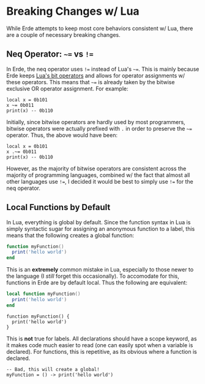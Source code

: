 # Breaking Changes w/ Lua

While Erde attempts to keep most core behaviors consistent w/ Lua, there are a
couple of necessary breaking changes.

## Neq Operator: `~=` vs `!=`

In Erde, the neq operator uses `!=` instead of Lua's `~=`. This is mainly 
because Erde keeps [Lua's bit operators](https://www.lua.org/manual/5.3/manual.html#3.4.2) 
and allows for operator assignments w/ these operators. This means that `~=` is
already taken by the bitwise exclusive OR operator assignment. For example:

```erde
local x = 0b101
x ~= 0b011
print(x) -- 0b110
```

Initially, since bitwise operators are hardly used by most programmers, bitwise 
operators were actually prefixed with `.` in order to preserve the `~=` operator.
Thus, the above would have been:

```erde
local x = 0b101
x .~= 0b011
print(x) -- 0b110
```

However, as the majority of bitwise operators are consistent across the majority
of programming languages, combined w/ the fact that almost all other languages 
use `!=`, I decided it would be best to simply use `!=` for the neq operator.

## Local Functions by Default

In Lua, everything is global by default. Since the function syntax in Lua is 
simply syntactic sugar for assigning an anonymous function to a label, this means
that the following creates a global function:

```lua
function myFunction()
  print('hello world')
end
```

This is an **extremely** common mistake in Lua, especially to those newer to the
language (I _still_ forget this occasionally). To accomodate for this, functions
in Erde are by default local. Thus the following are equivalent:

```lua
local function myFunction()
  print('hello world')
end
```

```erde
function myFunction() {
  print('hello world')
}
```

This is **not** true for labels. All declarations should have a scope keyword, 
as it makes code much easier to read (one can easily spot when a variable is 
declared). For functions, this is repetitive, as its obvious where a function is
declared.

```erde
-- Bad, this will create a global!
myFunction = () -> print('hello world')
```
